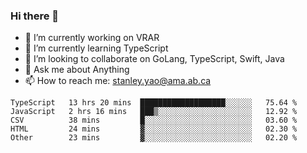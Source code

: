### Hi there 👋

- 🔭 I’m currently working on VRAR
- 🌱 I’m currently learning TypeScript
- 👯 I’m looking to collaborate on GoLang, TypeScript, Swift, Java
- 💬 Ask me about Anything
- 📫 How to reach me: stanley.yao@ama.ab.ca


<!--START_SECTION:waka-->
```text
TypeScript   13 hrs 20 mins  ███████████████████░░░░░░   75.64 % 
JavaScript   2 hrs 16 mins   ███▒░░░░░░░░░░░░░░░░░░░░░   12.92 % 
CSV          38 mins         █░░░░░░░░░░░░░░░░░░░░░░░░   03.60 % 
HTML         24 mins         ▓░░░░░░░░░░░░░░░░░░░░░░░░   02.30 % 
Other        23 mins         ▓░░░░░░░░░░░░░░░░░░░░░░░░   02.20 % 
```
<!--END_SECTION:waka-->
